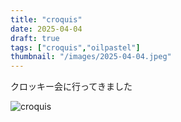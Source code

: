 ```yaml
---
title: "croquis"
date: 2025-04-04
draft: true
tags: ["croquis","oilpastel"]
thumbnail: "/images/2025-04-04.jpeg"
---
```


クロッキー会に行ってきました

![croquis](/images/2025-04-04.jpeg)
